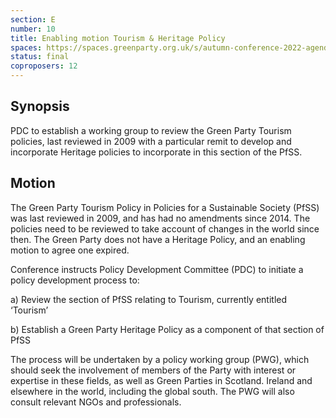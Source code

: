 ```yaml
---
section: E
number: 10
title: Enabling motion Tourism & Heritage Policy
spaces: https://spaces.greenparty.org.uk/s/autumn-conference-2022-agenda-forum/?contentId=101280
status: final
coproposers: 12
---
```

## Synopsis
PDC to establish a working group to review the Green Party Tourism policies, last reviewed in 2009 with a particular remit to develop and incorporate Heritage policies to incorporate in this section of the PfSS.

## Motion
The Green Party Tourism Policy in Policies for a Sustainable Society (PfSS) was last reviewed in 2009, and has had no amendments since 2014. The policies need to be reviewed to take account of changes in the world since then. The Green Party does not have a Heritage Policy, and an enabling motion to agree one expired.

Conference instructs Policy Development Committee (PDC) to initiate a policy development process to:

a) Review the section of PfSS relating to Tourism, currently entitled ‘Tourism’

b) Establish a Green Party Heritage Policy as a component of that section of PfSS

The process will be undertaken by a policy working group (PWG), which should seek the involvement of members of the Party with interest or expertise in these fields, as well as Green Parties in Scotland. Ireland and elsewhere in the world, including the global south. The PWG will also consult relevant NGOs and professionals.
